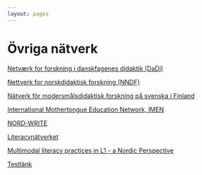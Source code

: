 ```yaml
---
layout: pages
---
```


# Övriga nätverk

[Netværk for forskning i danskfagenes didaktik (DaDi)](http://www.danskfagenesdidaktik.dk/main/top/index.php)

[Nettverk for norskdidaktisk forskning (NNDF)](https://app.cristin.no/projects/projects/show.jsf?id=289004) <!--DÖD LÄNK-->

[Nätverk för modersmålsdidaktisk forskning på svenska i Finland](http://www.skriftpraktiker.org/?page_id=21) <!--DÖD LÄNK-->

[International Mothertongue Education Network, IMEN](http://www.lu.hio.no/imen/) <!--DÖD LÄNK-->

[NORD-WRITE](redigera.kau.se/smdi/nord-write) <!--DÖD LÄNK-->

[Literacynätverket](http://www.literacynatverket.se/) <!--Ny hemsida, samma org??-->

[Multimodal literacy practices in L1 - a Nordic Perspective](https://www.sdu.dk/en/Om_SDU/Institutter_centre/Ikv/Forskning/Forskningsprojekter/multiL1)

[Testlänk](www.aftonbladet.se)
